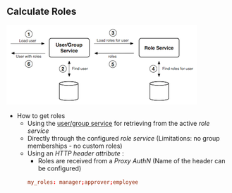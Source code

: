 ## Calculate Roles

![Role Calculation](css/img/usergrouprole1.png "Role Calculation")
* How to get roles
    * Using the [user/group service](http://docs.geoserver.org/stable/en/user/security/usergrouprole/usergroupservices.html#security-rolesystem-usergroupservices) for retrieving from the active *role service*
    * Directly through the configured *role service* (Limitations: no group memberships - no custom roles)
    * Using an *HTTP header attribute* :
        * Roles are received from a *Proxy AuthN* (Name of the header can be configured)
        ```conf
        my_roles: manager;approver;employee
        ```


